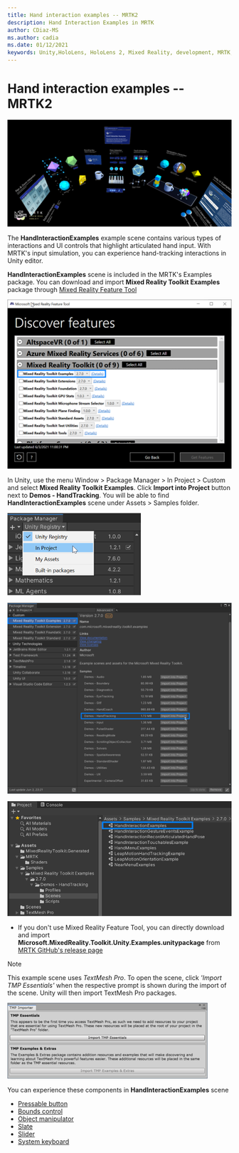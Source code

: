 ```yaml
---
title: Hand interaction examples -- MRTK2
description: Hand Interaction Examples in MRTK
author: CDiaz-MS
ms.author: cadia
ms.date: 01/12/2021
keywords: Unity,HoloLens, HoloLens 2, Mixed Reality, development, MRTK, Hand Interactions, Bounds Control, Pressable Buttons,
---
```


# Hand interaction examples -- MRTK2

![Hand Interaction Examples 1](../images/hand-interaction-examples/MRTK_HandInteractionExamples.png)

The **HandInteractionExamples** example scene contains various types of interactions and UI controls that highlight articulated hand input. With MRTK's input simulation, you can experience hand-tracking interactions in Unity editor. 

**HandInteractionExamples** scene is included in the MRTK's Examples package. You can download and import **Mixed Reality Toolkit Examples** package through [Mixed Reality Feature Tool](/windows/mixed-reality/develop/unity/welcome-to-mr-feature-tool)

<img src="../images/hand-interaction-examples/MRTK_Examples_Package_MRFT.png" width="550" alt="Example Package 1"><br/>

In Unity, use the menu Window > Package Manager > In Project > Custom and select **Mixed Reality Toolkit Examples**. Click **Import into Project** button next to **Demos - HandTracking**. You will be able to find **HandInteractionExamples** scene under Assets > Samples folder.

<img src="../images/hand-interaction-examples/MRTK_Examples_Package_2.png" width="300" alt="Example Package 2"><br/>

<img src="../images/hand-interaction-examples/MRTK_Examples_Package_3.png" width="650" alt="Example Package 3"><br/>

<img src="../images/hand-interaction-examples/MRTK_Examples_Package_4.png" width="650" alt="Example Package 4"><br/>

* If you don't use Mixed Reality Feature Tool, you can directly download and import **Microsoft.MixedReality.Toolkit.Unity.Examples.unitypackage** from [MRTK GitHub's release page](https://github.com/microsoft/MixedRealityToolkit-Unity/releases)

> [!NOTE]
> This example scene uses *TextMesh Pro*. To open the scene, click *'Import TMP Essentials'* when the respective prompt is shown during the import of the scene. Unity will then import TextMesh Pro packages.

<img src="../images/hand-interaction-examples/MRTK_Examples_TMP2.png" width="450" alt="Example TMP2">



You can experience these components in **HandInteractionExamples** scene

- [Pressable button](../ux-building-blocks/button.md)
- [Bounds control](../ux-building-blocks/bounds-control.md)
- [Object manipulator](../ux-building-blocks/object-manipulator.md)
- [Slate](../ux-building-blocks/slate.md)
- [Slider](../ux-building-blocks/sliders.md)
- [System keyboard](../ux-building-blocks/system-keyboard.md)
